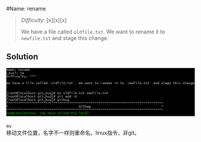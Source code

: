 #Name: rename    

>*Difficulty:* [x][x][x]  
>
>We have a file called `oldfile.txt`. We want to rename it to `newfile.txt` and stage this change.
  
Solution  
-------------------------
![level14_0](images/level14_0.png)  

`mv`  
移动文件位置，名字不一样则重命名。linux指令，非git。
